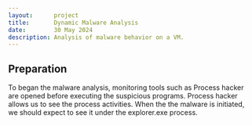 ```yaml
---
layout:      project
title:       Dynamic Malware Analysis
date:        30 May 2024
description: Analysis of malware behavior on a VM.
---
```

## Preparation

To began the malware analysis, monitoring tools such as Process hacker are opened before executing the suspicious programs. Process hacker allows us to see the process activities. When the the malware is initiated, we should expect to see it under the explorer.exe process.